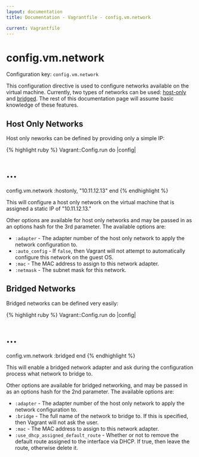 ```yaml
---
layout: documentation
title: Documentation - Vagrantfile - config.vm.network

current: Vagrantfile
---
```

# config.vm.network

Configuration key: `config.vm.network`

This configuration directive is used to configure networks
available on the virtual machine. Currently, two types of networks
can be used: [host-only](/docs/host_only_networking.html) and
[bridged](/docs/bridged_networking.html). The rest of this documentation
page will assume basic knowledge of these features.

## Host Only Networks

Host only neworks can be defined by providing only a simple IP:

{% highlight ruby %}
Vagrant::Config.run do |config|
  # ...
  config.vm.network :hostonly, "10.11.12.13"
end
{% endhighlight %}

This will configure a host only network on the virtual machine
that is assigned a static IP of "10.11.12.13."

Other options are available for host only networks and may be
passed in as an options hash for the 3rd parameter. The available
options are:

* `:adapter` - The adapter number of the host only network to
  apply the network configuration to.
* `:auto_config` - If `false`, then Vagrant will not attempt to
  automatically configure this network on the guest OS.
* `:mac` - The MAC address to assign to this network adapter.
* `:netmask` - The subnet mask for this network.

## Bridged Networks

Bridged networks can be defined very easily:

{% highlight ruby %}
Vagrant::Config.run do |config|
  # ...
  config.vm.network :bridged
end
{% endhighlight %}

This will enable a bridged network adapter and ask during the configuration
process what network to bridge to.

Other options are available for bridged networking, and may be
passed in as an options hash for the 2nd parameter. The available
options are:

* `:adapter` - The adapter number of the host only network to
  apply the network configuration to.
* `:bridge` - The full name of the network to bridge to. If this is specified,
  then Vagrant will not ask the user.
* `:mac` - The MAC address to assign to this network adapter.
* `:use_dhcp_assigned_default_route` - Whether or not to remove the default route assigned to the interface
  via DHCP. If true, then leave the route, otherwise delete it.
